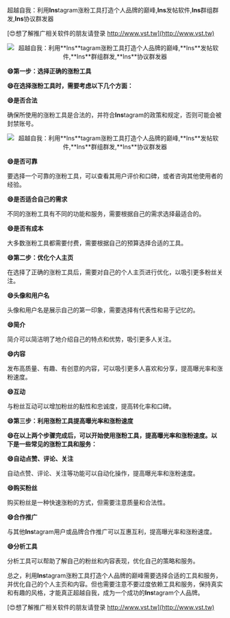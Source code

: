 超越自我：利用**Ins**tagram涨粉工具打造个人品牌的巅峰,**Ins**发帖软件,**Ins**群组群发,**Ins**协议群发器

[😍想了解推广相关软件的朋友请登录 http://www.vst.tw](http://www.vst.tw)

 <center><img src="https://vst.tw/MP4/tuiguang/png/2.png" alt="超越自我：利用**Ins**tagram涨粉工具打造个人品牌的巅峰,**Ins**发帖软件,**Ins**群组群发,**Ins**协议群发器"></center>

**😄第一步：选择正确的涨粉工具**

**😄在选择涨粉工具时，需要考虑以下几个方面：**

**😄是否合法**

确保所使用的涨粉工具是合法的，并符合**Ins**tagram的政策和规定，否则可能会被封禁账号。

 <center><img src="https://vst.tw/MP4/tuiguang/png/6.png" alt="超越自我：利用**Ins**tagram涨粉工具打造个人品牌的巅峰,**Ins**发帖软件,**Ins**群组群发,**Ins**协议群发器"></center>

**😄是否可靠**

要选择一个可靠的涨粉工具，可以查看其用户评价和口碑，或者咨询其他使用者的经验。

**😄是否适合自己的需求**

不同的涨粉工具有不同的功能和服务，需要根据自己的需求选择最适合的。

**😄是否有成本**

大多数涨粉工具都需要付费，需要根据自己的预算选择合适的工具。

**😄第二步：优化个人主页**

在选择了正确的涨粉工具后，需要对自己的个人主页进行优化，以吸引更多粉丝关注。

**😄头像和用户名**

头像和用户名是展示自己的第一印象，需要选择有代表性和易于记忆的。

**😄简介**

简介可以简洁明了地介绍自己的特点和优势，吸引更多人关注。

**😄内容**

发布高质量、有趣、有创意的内容，可以吸引更多人喜欢和分享，提高曝光率和涨粉速度。

**😄互动**

与粉丝互动可以增加粉丝的黏性和忠诚度，提高转化率和口碑。

**😄第三步：利用涨粉工具提高曝光率和涨粉速度**

**😄在以上两个步骤完成后，可以开始使用涨粉工具，提高曝光率和涨粉速度。以下是一些常见的涨粉工具和服务：**

**😄自动点赞、评论、关注**

自动点赞、评论、关注等功能可以自动化操作，提高曝光率和涨粉速度。

**😄购买粉丝**

购买粉丝是一种快速涨粉的方式，但需要注意质量和合法性。

**😄合作推广**

与其他**Ins**tagram用户或品牌合作推广可以互惠互利，提高曝光率和涨粉速度。

**😄分析工具**

分析工具可以帮助了解自己的粉丝和内容表现，优化自己的策略和服务。

总之，利用**Ins**tagram涨粉工具打造个人品牌的巅峰需要选择合适的工具和服务，并优化自己的个人主页和内容。但也需要注意不要过度依赖工具和服务，保持真实和有趣的风格，才能真正超越自我，成为一个成功的**Ins**tagram个人品牌。

[😍想了解推广相关软件的朋友请登录 http://www.vst.tw](http://www.vst.tw)



